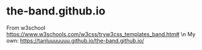 # the-band.github.io
 From w3school https://www.w3schools.com/w3css/tryw3css_templates_band.htm# \n
My own: https://tanluuuuuuu.github.io/the-band.github.io/
